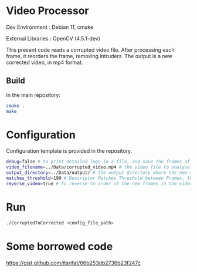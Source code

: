 # Video Processor

Dev Environment : Debian 11, cmake

External Libraries : OpenCV (4.5.1-dev)

This present code reads a corrupted video file. After processing each frame, it reorders the frame, removing intruders.
The output is a new corrected video, in mp4 format.

## Build 

In the main repository:

```bash
cmake .
make
```

# Configuration

Configuration template is provided in the repository.

```bash
debug=false # to print detailed logs in a file, and save the frames of the corrected video in order, in the output_directory
video_filename=../Data/corrupted_video.mp4 # the video file to analyse
output_directory=../Data/output/ # the output directory where the new video will be and the debug logs
matches_threshold=190 # Descriptor Matches Threshold between Frames, to consider there is enough similarity.
reverse_video=true # To reverse to order of the new frames in the video
```

# Run 

```bash
./CorruptedToCorrected <config_file_path>
```

# Some borrowed code

https://gist.github.com/itsrifat/66b253db2736b23f247c

